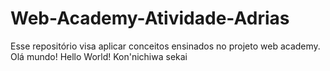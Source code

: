 # Web-Academy-Atividade-Adrias
Esse repositório visa aplicar conceitos ensinados no projeto web academy.
Olá mundo!
Hello World!
Kon'nichiwa sekai